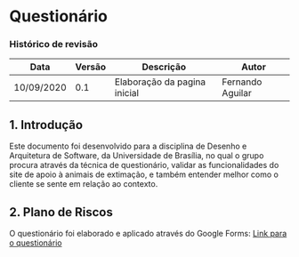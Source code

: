 # Questionário
### Histórico de revisão
Data | Versão | Descrição | Autor |
--------- | ------ | ------------ | --------- |
10/09/2020 | 0.1 | Elaboração da pagina inicial | Fernando Aguilar |

## 1. Introdução
Este documento foi desenvolvido para a disciplina de Desenho e Arquitetura de Software, da Universidade de Brasília, no qual o grupo procura através da técnica de questionário, validar as funcionalidades do site de apoio à animais de extimação, e também entender melhor como o cliente se sente em relação ao contexto.

## 2. Plano de Riscos
O questionário foi elaborado e aplicado através do Google Forms:
[Link para o questionário]()
